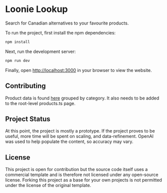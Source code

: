 # Loonie Lookup

Search for Canadian alternatives to your favourite products.

To run the project, first install the npm dependencies:

```bash
npm install
```

Next, run the development server:

```bash
npm run dev
```

Finally, open [http://localhost:3000](http://localhost:3000) in your browser to view the website.

## Contributing

Product data is found [here](https://github.com/jamespohalloran/loonie-lookup/tree/main/src/app/products) grouped by category.
It also needs to be added to the root-level products.ts page.

## Project Status

At this point, the project is mostly a prototype. If the project proves to be useful, more time will be spent on scaling, and data-refinement.
OpenAI was used to help populate the content, so accuracy may vary.

## License

This project is open for contribution but the source code itself uses a commercial template and is therefore not licensed under any open-source license. Forking this project as a base for your own projects is not permitted under the license of the original template.

